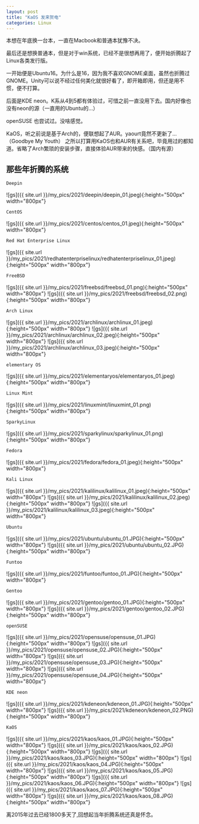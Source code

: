 ```yaml
---
layout: post
title: "KaOS 发来贺电"
categories: Linux
---
```


本想在年底换一台本，一直在Macbook和普通本犹豫不决。

最后还是想换普通本，但是对于win系统，已经不是很想再用了，便开始折腾起了Linux各类发行版。

一开始便是Ubuntu16。为什么是16，因为我不喜欢GNOME桌面，虽然也折腾过GNOME。Unity可以说不经过任何美化就很好看了，即开箱即用，但还是用不惯，便不打算。

后面是KDE neon。K系从4到5都有体验过，可惜之前一直没用下去。国内好像也没有neon的源（一直用的Ubuntu的...）

openSUSE 也尝试过。没啥感觉。

KaOS，听之前说是基于Arch的，便联想起了AUR。yaourt竟然不更新了...（Goodbye My Youth）
之所以打算用KaOS也和AUR有关系吧，毕竟用过的都知道。省略了Arch繁琐的安装步骤，直接体验AUR带来的快感。（国内有源）

## 那些年折腾的系统

```sh
Deepin
```
![gs]({{ site.url }}/my_pics/2021/deepin/deepin_01.jpeg){:height="500px" width="800px"}

```sh
CentOS
```
![gs]({{ site.url }}/my_pics/2021/centos/centos_01.jpeg){:height="500px" width="800px"}

```sh
Red Hat Enterprise Linux
```
![gs]({{ site.url }}/my_pics/2021/redhatenterpriselinux/redhatenterpriselinux_01.jpeg){:height="500px" width="800px"}

```sh
FreeBSD
```
![gs]({{ site.url }}/my_pics/2021/freebsd/freebsd_01.png){:height="500px" width="800px"}
![gs]({{ site.url }}/my_pics/2021/freebsd/freebsd_02.png){:height="500px" width="800px"}

```sh
Arch Linux
```
![gs]({{ site.url }}/my_pics/2021/archlinux/archlinux_01.jpeg){:height="500px" width="800px"}
![gs]({{ site.url }}/my_pics/2021/archlinux/archlinux_02.jpeg){:height="500px" width="800px"}
![gs]({{ site.url }}/my_pics/2021/archlinux/archlinux_03.jpeg){:height="500px" width="800px"}

```sh
elementary OS
```
![gs]({{ site.url }}/my_pics/2021/elementaryos/elementaryos_01.jpeg){:height="500px" width="800px"}

```sh
Linux Mint
```
![gs]({{ site.url }}/my_pics/2021/linuxmint/linuxmint_01.png){:height="500px" width="800px"}

```sh
SparkyLinux
```
![gs]({{ site.url }}/my_pics/2021/sparkylinux/sparkylinux_01.png){:height="500px" width="800px"}

```sh
Fedora
```
![gs]({{ site.url }}/my_pics/2021/fedora/fedora_01.jpeg){:height="500px" width="800px"}

```sh
Kali Linux
```
![gs]({{ site.url }}/my_pics/2021/kalilinux/kalilinux_01.jpeg){:height="500px" width="800px"}
![gs]({{ site.url }}/my_pics/2021/kalilinux/kalilinux_02.jpeg){:height="500px" width="800px"}
![gs]({{ site.url }}/my_pics/2021/kalilinux/kalilinux_03.jpeg){:height="500px" width="800px"}

```sh
Ubuntu
```
![gs]({{ site.url }}/my_pics/2021/ubuntu/ubuntu_01.JPG){:height="500px" width="800px"}
![gs]({{ site.url }}/my_pics/2021/ubuntu/ubuntu_02.JPG){:height="500px" width="800px"}

```sh
Funtoo
```
![gs]({{ site.url }}/my_pics/2021/funtoo/funtoo_01.JPG){:height="500px" width="800px"}

```sh
Gentoo
```
![gs]({{ site.url }}/my_pics/2021/gentoo/gentoo_01.JPG){:height="500px" width="800px"}
![gs]({{ site.url }}/my_pics/2021/gentoo/gentoo_02.JPG){:height="500px" width="800px"}

```sh
openSUSE
```
![gs]({{ site.url }}/my_pics/2021/opensuse/opensuse_01.JPG){:height="500px" width="800px"}
![gs]({{ site.url }}/my_pics/2021/opensuse/opensuse_02.JPG){:height="500px" width="800px"}
![gs]({{ site.url }}/my_pics/2021/opensuse/opensuse_03.JPG){:height="500px" width="800px"}
![gs]({{ site.url }}/my_pics/2021/opensuse/opensuse_04.JPG){:height="500px" width="800px"}

```sh
KDE neon
```
![gs]({{ site.url }}/my_pics/2021/kdeneon/kdeneon_01.JPG){:height="500px" width="800px"}
![gs]({{ site.url }}/my_pics/2021/kdeneon/kdeneon_02.PNG){:height="500px" width="800px"}

```sh
KaOS
```
![gs]({{ site.url }}/my_pics/2021/kaos/kaos_01.JPG){:height="500px" width="800px"}
![gs]({{ site.url }}/my_pics/2021/kaos/kaos_02.JPG){:height="500px" width="800px"}
![gs]({{ site.url }}/my_pics/2021/kaos/kaos_03.JPG){:height="500px" width="800px"}
![gs]({{ site.url }}/my_pics/2021/kaos/kaos_04.JPG){:height="500px" width="800px"}
![gs]({{ site.url }}/my_pics/2021/kaos/kaos_05.JPG){:height="500px" width="800px"}
![gs]({{ site.url }}/my_pics/2021/kaos/kaos_06.JPG){:height="500px" width="800px"}
![gs]({{ site.url }}/my_pics/2021/kaos/kaos_07.JPG){:height="500px" width="800px"}
![gs]({{ site.url }}/my_pics/2021/kaos/kaos_08.JPG){:height="500px" width="800px"}



离2015年过去已经1800多天了,回想起当年折腾系统还真是怀念。



